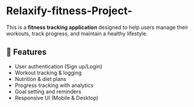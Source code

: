 # Relaxify-fitness-Project-
This is a **fitness tracking application** designed to help users manage their workouts, track progress, and maintain a healthy lifestyle.

## 🚀 Features
- User authentication (Sign up/Login)
- Workout tracking & logging
- Nutrition & diet plans
- Progress tracking with analytics
- Goal setting and reminders
- Responsive UI (Mobile & Desktop)
